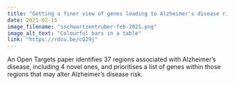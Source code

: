 ```yaml
---
title: "Getting a finer view of genes leading to Alzheimer's disease risk"
date: 2021-02-15
image_filename: "sschwartzentruber-feb-2021.png"
image_alt_text: "Colourful bars in a table"
link: "https://rdcu.be/cQ29j"
---
```

An Open Targets paper identifies 37 regions associated with Alzheimer’s disease, including 4 novel ones, and prioritises a list of genes within those regions that may alter Alzheimer’s disease risk. 
